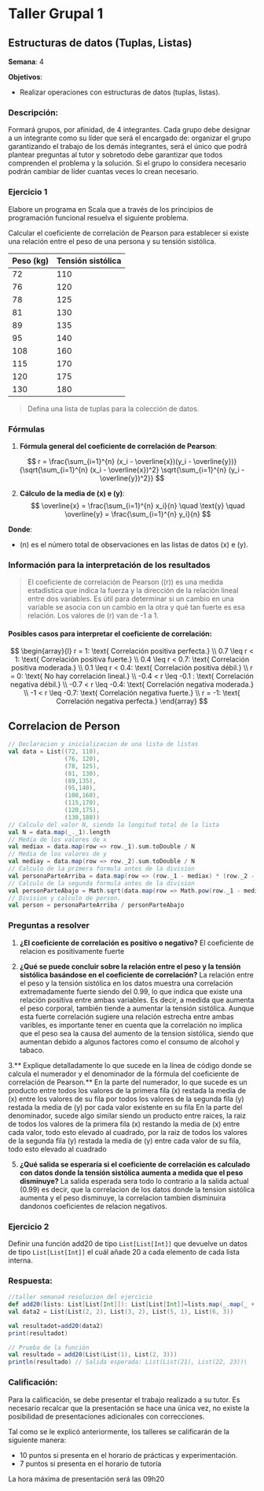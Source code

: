 # Taller Grupal  1
## Estructuras de datos (Tuplas, Listas)

**Semana**: 4

**Objetivos**:

- Realizar operaciones con estructuras de datos (tuplas, listas).

### Descripción:

Formará grupos, por afinidad, de 4 integrantes. Cada grupo debe designar a un integrante como su líder que será el encargado de: organizar el grupo garantizando el trabajo de los demás integrantes, será el único que podrá plantear preguntas al tutor y sobretodo debe garantizar que todos comprenden el problema y la solución. Si el grupo lo considera necesario podrán cambiar de líder cuantas veces lo crean necesario.

### Ejercicio 1

Elabore un programa en Scala que a través de los principios de programación funcional resuelva el siguiente problema.

Calcular el coeficiente de correlación de Pearson para establecer si existe una relación entre el peso de una persona y su tensión sistólica.

| Peso (kg) | Tensión sistólica |
|-----------|--------------------|
| 72        | 110                |
| 76        | 120                |
| 78        | 125                |
| 81        | 130                |
| 89        | 135                |
| 95        | 140                |
| 108       | 160                |
| 115       | 170                |
| 120       | 175                |
| 130       | 180                |

> Defina una lista de tuplas para la colección de datos. 


### Fórmulas

1. **Fórmula general del coeficiente de correlación de Pearson**:

$$
r = \frac{\sum_{i=1}^{n} (x_i - \overline{x})(y_i - \overline{y})}{\sqrt{\sum_{i=1}^{n} (x_i - \overline{x})^2} \sqrt{\sum_{i=1}^{n} (y_i - \overline{y})^2}}
$$

2. **Cálculo de la media de \(x\) e \(y\)**:
$$
\overline{x} = \frac{\sum_{i=1}^{n} x_i}{n} \quad \text{y} \quad \overline{y} = \frac{\sum_{i=1}^{n} y_i}{n}
$$

**Donde**:
- \(n\) es el número total de observaciones en las listas de datos \(x\) e \(y\).

### Información para la interpretación de los resultados
> El coeficiente de correlación de Pearson (\(r\)) es una medida estadística que indica la fuerza y la dirección de la relación lineal entre dos variables. Es útil para determinar si un cambio en una variable se asocia con un cambio en la otra y qué tan fuerte es esa relación. Los valores de \(r\) van de -1 a 1.

#### Posibles casos para interpretar el coeficiente de correlación:

$$
\begin{array}{l}
r = 1: \text{ Correlación positiva perfecta.} \\
0.7 \leq r < 1: \text{ Correlación positiva fuerte.} \\
0.4 \leq r < 0.7: \text{ Correlación positiva moderada.} \\
0.1 \leq r < 0.4: \text{ Correlación positiva débil.} \\
r = 0: \text{ No hay correlación lineal.} \\
-0.4 < r \leq -0.1 : \text{ Correlación negativa débil.} \\
-0.7 < r \leq -0.4: \text{ Correlación negativa moderada.} \\
-1 < r \leq -0.7: \text{ Correlación negativa fuerte.} \\
r = -1: \text{ Correlación negativa perfecta.}
\end{array}
$$
## Correlacion de Person
```Scala
// Declaracion y inicializacion de una lista de listas
val data = List((72, 110),
                (76, 120),
                (78, 125),
                (81, 130),
                (89,135),
                (95,140),
                (108,160),
                (115,170),
                (120,175),
                (130,180))
// Calculo del valor N, siendo la longitud total de la lista
val N = data.map(_._1).length
// Media de los valores de x
val mediax = data.map(row => row._1).sum.toDouble / N
// Media de los valores de y
val mediay = data.map(row => row._2).sum.toDouble / N
// Calculo de la primera formula antes de la division
val personaParteArriba = data.map(row => (row._1 - mediax) * (row._2 - mediay)).sum.toDouble
// Calculo de la segunda formula antes de la division
val personParteAbajo = Math.sqrt(data.map(row => Math.pow(row._1 - mediax, 2)).sum.toDouble) * Math.sqrt(data.map(row => Math.pow(row._2 - mediay, 2)).sum.toDouble)
// Division y calculo de person.
val person = personaParteArriba / personParteAbajo
```
### Preguntas a resolver
1. **¿El coeficiente de correlación es positivo o negativo?**
     El coeficiente de relacion es positivamente fuerte
   
3. **¿Qué se puede concluir sobre la relación entre el peso y la tensión sistólica basándose en el coeficiente de correlación?**
    La relación entre el peso y la tensión sistólica en los datos muestra una correlación extremadamente fuerte  siendo del 0.99, lo que indica que existe una relación positiva entre ambas variables. Es decir, a medida que aumenta el peso corporal, también tiende a aumentar       la tensión sistólica. Aunque esta fuerte correlación sugiere una relación estrecha entre ambas varibles, es importante tener en cuenta que la correlación no implica que el peso sea la causa del aumento de la tension sistólica, siendo que aumentan debido a algunos factores     como el consumo de alcohol y tabaco.
   
3.** Explique detalladamente lo que sucede en la línea de código donde se calcula el numerador y el denominador de la fórmula del coeficiente de correlación de Pearson.**
   En la parte del numerador, lo que sucede es un producto entre todos los valores de la primera fila (x) restada la media de (x) entre los valores de su fila  por todos los valores de la segunda fila (y) restada la media de (y) por cada valor existente en su fila
   En la parte del denominador, sucede algo similar siendo un producto entre raices, la raiz de todos los valores de la primera fila (x) restando la media de (x) entre cada valor, todo esto elevado al cuadrado, por la raiz de todos los valores de la segunda fila (y) restada       la media de (y) entre cada valor de su fila, todo esto elevado al cuadrado
   
5. **¿Qué salida se esperaría si el coeficiente de correlación es calculado con datos donde la tensión sistólica aumenta a medida que el peso disminuye?**
   La salida esperada sera todo lo contrario a la salida actual (0.99) es decir, que la correlacion de los datos donde la tension sistólica aumenta y el peso disminuye, la correlacion tambien disminuira dandonos coeficientes de relacion negativos.

### Ejercicio 2
Definir una función add20 de tipo `List[List[Int]]` que devuelve un datos de tipo `List[List[Int]]` el cuál añade 20 a cada elemento de cada lista interna.

### Respuesta:
```Scala
//taller semana4 resolucion del ejercicio
def add20(lists: List[List[Int]]): List[List[Int]]=lists.map(_.map(_ + 20)) // recibe la tupla y con funcion map obtiene las listas repite el proceso para obtener los =valores y sumarles 20
val data2 = List(List(2, 2), List(3, 2), List(5, 1), List(6, 3))

val resultadot=add20(data2)
print(resultadot)

// Prueba de la función
val resultado = add20(List(List(1), List(2, 3)))
println(resultado) // Salida esperada: List(List(21), List(22, 23))\
```

### Calificación:

Para la calificación, se debe presentar el trabajo realizado a su tutor. Es necesario recalcar que la presentación se hace una única vez, no existe la posibilidad de presentaciones adicionales con correcciones. 

Tal como se le explicó anteriormente, los talleres se calificarán de la siguiente manera:

- 10 puntos si presenta en el horario de prácticas y experimentación.
- 7 puntos si presenta en el horario de tutoría

La hora máxima de presentación será las 09h20

